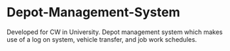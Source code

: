 # Depot-Management-System
Developed for CW in University. Depot management system which makes use of a log on system, vehicle transfer, and job work schedules.
